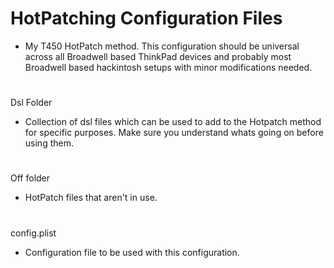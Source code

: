 # HotPatching Configuration Files

- My T450 HotPatch method. This configuration should be universal across all Broadwell based ThinkPad devices and probably most Broadwell based hackintosh setups with minor modifications needed.

#

Dsl Folder
 
- Collection of dsl files which can be used to add to the Hotpatch method for specific purposes. Make sure you understand whats going on before using them.

#

Off folder

- HotPatch files that aren't in use.

#

config.plist

- Configuration file to be used with this configuration. 